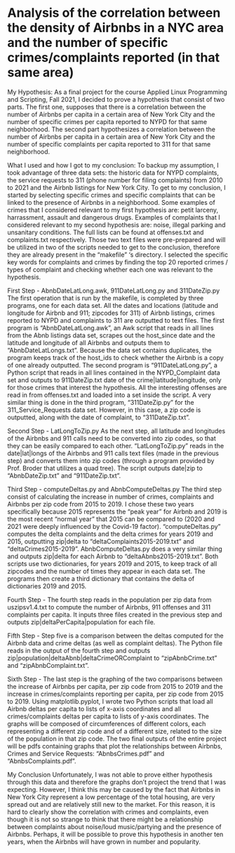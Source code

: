 # Analysis of the correlation between the density of Airbnbs in a NYC area and the number of specific crimes/complaints reported (in that same area)

My Hypothesis: 
As a final project for the course Applied Linux Programming and Scripting, Fall 2021, I decided to prove a hypothesis that consist of two parts. The first one, supposes that there is a correlation between the number of Airbnbs per capita in a certain area of New York City and the number of specific crimes per capita reported to NYPD for that same neighborhood. The second part hypothesizes a correlation between the number of Airbnbs per capita in a certain area of New York City and the number of specific complaints per capita reported to 311 for that same neighborhood.
            
What I used and how I got to my conclusion:
To backup my assumption, I took advantage of three data sets: the historic data for NYPD complaints, the service requests to 311 (phone number for filing complaints) from 2010 to 2021 and the Airbnb listings for New York City. To get to my conclusion, I started by selecting specific crimes and specific complaints that can be linked to the presence of Airbnbs in a neighborhood. Some examples of crimes that I considered relevant to my first hypothesis are: petit larceny, harrassment, assault and dangerous drugs. Examples of complaints that I considered relevant to my second hypothesis are: noise, illegal parking and unsanitary conditions. The full lists can be found at offenses.txt and complaints.txt respectively. Those two text files were pre-prepared and will be utilized in two of the scripts needed to get to the conclusion, therefore they are already present in the “makefile” ‘s directory. I selected the specific key words for complaints and crimes by finding the top 20 reported crimes / types of complaint and checking whether each one was relevant to the hypothesis.
      
First Step - AbnbDateLatLong.awk, 911DateLatLong.py and 311DateZip.py
The first operation that is run by the makefile, is completed by three programs, one for each data set. All the dates and locations (latitude and longitude for Airbnb and 911; zipcodes for 311) of Airbnb listings, crimes reported to NYPD and complaints to 311 are outputted to text files.  The first program is “AbnbDateLatLong.awk”, an Awk script that reads in all lines from the Abnb listings data set, scrapes out the host_since date and the latitude and longitude of all Airbnbs and outputs them to “AbnbDateLatLongs.txt”. Because the data set contains duplicates, the program keeps track of the host_ids to check whether the Airbnb is a copy of one already outputted. The second program is “911DateLatLong.py”, a Python script that reads in all lines contained in the NYPD_Complaint data set and outputs to 911DateZip.txt date of the crime|latitude|longitude, only for those crimes that interest the hypothesis. All the interesting offenses are read in from offenses.txt and loaded into a set inside the script. A very similar thing is done in the third program, “311DateZip.py” for the 311_Service_Requests data set. However, in this case, a zip code is outputted, along with the date of complaint, to “311DateZip.txt”.
        
Second Step - LatLongToZip.py
As the next step, all latitude and longitudes of the Airbnbs and 911 calls need to be converted into zip codes, so that they can be easily compared to each other. “LatLongToZip.py” reads in the date|lat|longs of the Airbnbs and 911 calls text files (made in the previous step) and converts them into zip codes (through a program provided by Prof. Broder that utilizes a quad tree). The script outputs date|zip to “AbnbDateZip.txt” and “911DateZip.txt”.
        

Third Step - computeDeltas.py and AbnbComputeDeltas.py
The third step consist of calculating the increase in number of crimes, complaints and Airbnbs per zip code from 2015 to 2019. I chose these two years specifically because 2015 represents the “peak year” for Airbnb and 2019 is the most recent “normal year” that 2015 can be compared to (2020 and 2021 were deeply influenced by the Covid-19 factor).  “computeDeltas.py” computes the delta complaints and the delta crimes for years 2019 and 2015, outputting zip|delta to “deltaComplaints2015-2019.txt” and “deltaCrimes2015-2019”. AbnbComputeDeltas.py does a very similar thing and outputs zip|delta for each Airbnb to “deltaAbnbs2015-2019.txt”. Both scripts use two dictionaries, for years 2019 and 2015, to keep track of all zipcodes and the number of times they appear in each data set. The programs then create a third dictionary that contains the delta of dictionaries 2019 and 2015.
        
Fourth Step - 
The fourth step reads in the population per zip data from uszipsv1.4.txt to compute the number of Airbnbs, 911 offenses and 311 complaints per capita. It inputs three files created in the previous step and outputs zip|deltaPerCapita|population for each file.
        
Fifth Step -
Step five is a comparison between the deltas computed for the Airbnb data and crime deltas (as well as complaint deltas). The Python file reads in the output of the fourth step and outputs zip|population|deltaAbnb|deltaCrimeORComplaint to “zipAbnbCrime.txt” and “zipAbnbComplaint.txt”.
        
Sixth Step -
The last step is the graphing of the two comparisons between the increase of Airbnbs per capita, per zip code from 2015 to 2019 and the increase in crimes/complaints reporting per capita, per zip code from 2015 to 2019. Using matplotlib.pyplot, I wrote two Python scripts that load all Airbnb deltas per capita to lists of x-axis coordinates and all crimes/complaints deltas per capita to lists of y-axis coordinates. The graphs will be composed of circumferences of different colors, each representing a different zip code and of a different size, related to the size of the population in that zip code. The two final outputs of the entire project will be pdfs containing graphs that plot the relationships between Airbnbs, Crimes and Service Requests: “AbnbsCrimes.pdf” and “AbnbsComplaints.pdf”.
        
My Conclusion
Unfortunately, I was not able to prove either hypothesis through this data and therefore the graphs don’t project the trend that I was expecting. However, I think this may be caused by the fact that Airbnbs in New York City represent a low percentage of the total housing, are very spread out and are relatively still new to the market. For this reason, it is hard to clearly show the correlation with crimes and complaints, even though it is not so strange to think that there might be a relationship between complaints about noise/loud music/partying and the presence of Airbnbs. Perhaps, it will be possible to prove this hypothesis in another ten years, when the Airbnbs will have grown in number and popularity. 

